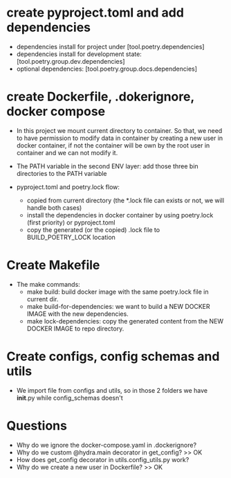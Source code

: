 # create pyproject.toml and add dependencies

- dependencies install for project under [tool.poetry.dependencies]  
- dependencies install for development state: [tool.poetry.group.dev.dependencies]
- optional dependencies: [tool.poetry.group.docs.dependencies]

# create Dockerfile, .dokerignore, docker compose

- In this project we mount current directory to container. So that, we need to have permission to modify data in container by creating a new user in docker container, if not the container will be own by the root user in container and we can not modify it. 

- The PATH variable in the second ENV layer: add those three bin directories to the PATH variable
- pyproject.toml and poetry.lock flow: 
    - copied from current directory (the *.lock file can exists or not, we will handle both cases)
    - install the dependencies in docker container by using poetry.lock (first priority) or pyproject.toml
    - copy the generated (or the copied) .lock file to BUILD_POETRY_LOCK location

# Create Makefile
- The make commands:
    - make build: build docker image with the same poetry.lock file in current dir.
    - make build-for-dependencies: we want to build a NEW DOCKER IMAGE with the new dependencies.
    - make lock-dependencies: copy the generated content from the NEW DOCKER IMAGE to repo directory.

# Create configs, config schemas and utils
- We import file from configs and utils, so in those 2 folders we have __init__.py while config_schemas doesn't

# Questions
- Why do we ignore the docker-compose.yaml in .dockerignore? 
- Why do we custom @hydra.main decorator in get_config? >> OK
- How does get_config decorator in utils.config_utils.py work?
- Why do we create a new user in Dockerfile? >> OK
